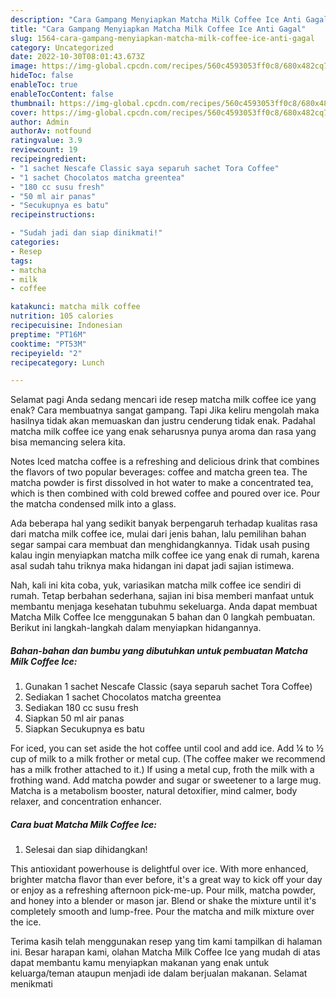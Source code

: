 ```yaml
---
description: "Cara Gampang Menyiapkan Matcha Milk Coffee Ice Anti Gagal"
title: "Cara Gampang Menyiapkan Matcha Milk Coffee Ice Anti Gagal"
slug: 1564-cara-gampang-menyiapkan-matcha-milk-coffee-ice-anti-gagal
category: Uncategorized
date: 2022-10-30T08:01:43.673Z
image: https://img-global.cpcdn.com/recipes/560c4593053ff0c8/680x482cq70/matcha-milk-coffee-ice-foto-resep-utama.jpg
hideToc: false
enableToc: true
enableTocContent: false
thumbnail: https://img-global.cpcdn.com/recipes/560c4593053ff0c8/680x482cq70/matcha-milk-coffee-ice-foto-resep-utama.jpg
cover: https://img-global.cpcdn.com/recipes/560c4593053ff0c8/680x482cq70/matcha-milk-coffee-ice-foto-resep-utama.jpg
author: Admin
authorAv: notfound
ratingvalue: 3.9
reviewcount: 19
recipeingredient:
- "1 sachet Nescafe Classic saya separuh sachet Tora Coffee"
- "1 sachet Chocolatos matcha greentea"
- "180 cc susu fresh"
- "50 ml air panas"
- "Secukupnya es batu"
recipeinstructions:

- "Sudah jadi dan siap dinikmati!"
categories:
- Resep
tags:
- matcha
- milk
- coffee

katakunci: matcha milk coffee 
nutrition: 105 calories
recipecuisine: Indonesian
preptime: "PT16M"
cooktime: "PT53M"
recipeyield: "2"
recipecategory: Lunch

---
```



Selamat pagi Anda sedang mencari ide resep matcha milk coffee ice yang enak? Cara membuatnya sangat gampang. Tapi Jika keliru mengolah maka hasilnya tidak akan memuaskan dan justru cenderung tidak enak. Padahal matcha milk coffee ice yang enak seharusnya punya aroma dan rasa yang bisa memancing selera kita.


Notes Iced matcha coffee is a refreshing and delicious drink that combines the flavors of two popular beverages: coffee and matcha green tea. The matcha powder is first dissolved in hot water to make a concentrated tea, which is then combined with cold brewed coffee and poured over ice. Pour the matcha condensed milk into a glass.

Ada beberapa hal yang sedikit banyak berpengaruh terhadap kualitas rasa dari matcha milk coffee ice, mulai dari jenis bahan, lalu pemilihan bahan segar sampai cara membuat dan menghidangkannya. Tidak usah pusing kalau ingin menyiapkan matcha milk coffee ice yang enak di rumah, karena asal sudah tahu triknya maka hidangan ini dapat jadi sajian istimewa.


Nah, kali ini kita coba, yuk, variasikan matcha milk coffee ice sendiri di rumah. Tetap berbahan sederhana, sajian ini bisa memberi manfaat untuk membantu menjaga kesehatan tubuhmu sekeluarga. Anda dapat membuat Matcha Milk Coffee Ice menggunakan 5 bahan dan 0 langkah pembuatan. Berikut ini langkah-langkah dalam menyiapkan hidangannya.

<!--inarticleads1-->

##### Bahan-bahan dan bumbu yang dibutuhkan untuk pembuatan Matcha Milk Coffee Ice:

1. Gunakan 1 sachet Nescafe Classic (saya separuh sachet Tora Coffee)
1. Sediakan 1 sachet Chocolatos matcha greentea
1. Sediakan 180 cc susu fresh
1. Siapkan 50 ml air panas
1. Siapkan Secukupnya es batu


For iced, you can set aside the hot coffee until cool and add ice. Add ¼ to ½ cup of milk to a milk frother or metal cup. (The coffee maker we recommend has a milk frother attached to it.) If using a metal cup, froth the milk with a frothing wand. Add matcha powder and sugar or sweetener to a large mug. Matcha is a metabolism booster, natural detoxifier, mind calmer, body relaxer, and concentration enhancer. 

<!--inarticleads2-->

##### Cara buat Matcha Milk Coffee Ice:


1. Selesai dan siap dihidangkan!

This antioxidant powerhouse is delightful over ice. With more enhanced, brighter matcha flavor than ever before, it&#39;s a great way to kick off your day or enjoy as a refreshing afternoon pick-me-up. Pour milk, matcha powder, and honey into a blender or mason jar. Blend or shake the mixture until it&#39;s completely smooth and lump-free. Pour the matcha and milk mixture over the ice. 

Terima kasih telah menggunakan resep yang tim kami tampilkan di halaman ini. Besar harapan kami, olahan Matcha Milk Coffee Ice yang mudah di atas dapat membantu kamu menyiapkan makanan yang enak untuk keluarga/teman ataupun menjadi ide dalam berjualan makanan. Selamat menikmati
